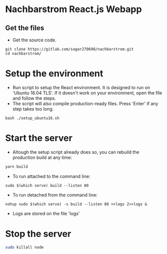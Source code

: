 # Nachbarstrom React.js Webapp

## Get the files

* Get the source code.

```commandline
git clone https://gitlab.com/sagar270690/nachbarstrom.git
cd nachbarstrom/
```

# Setup the environment

* Run script to setup the React environment. It is designed to run on
  'Ubuntu 16.04 TLS'. If it doesn't work on your environment, open the file
  and follow the steps.
* The script will also compile production-ready files. Press 'Enter' if any
  step takes too long.

```commandline
bash ./setup_ubuntu16.sh
```

# Start the server

* Altough the setup script already does so, you can rebuild the  
  production build at any time:

```bash
yarn build
```

* To run attached to the command line:

```commandline
sudo $(which serve) build --listen 80
```

* To run detached from the command line:

```commandline
nohup sudo $(which serve) -s build --listen 80 >>logs 2>>logs &
```

* Logs are stored on the file 'logs'

# Stop the server

```bash
sudo killall node
```
